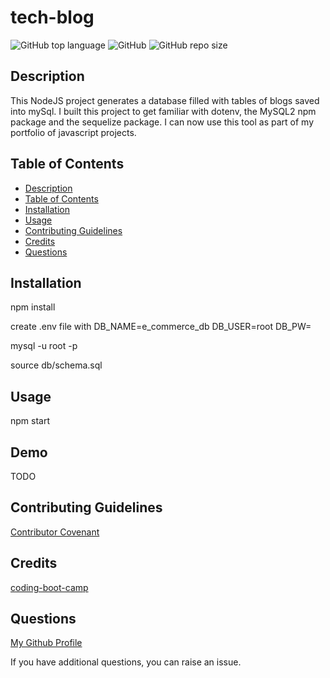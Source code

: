# tech-blog

![GitHub top language](https://img.shields.io/github/languages/top/Disha2022/tech-blog)
![GitHub](https://img.shields.io/github/license/Disha2022/tech-blog)
![GitHub repo size](https://img.shields.io/github/repo-size/Disha2022/tech-blog)

## Description

 This NodeJS project generates a database filled with tables of blogs saved into mySql. I built this project to get familiar with dotenv, the MySQL2 npm package and the sequelize package. I can now use this tool as part of my portfolio of javascript projects.

## Table of Contents

- [Description](#description)
- [Table of Contents](#table-of-contents)
- [Installation](#installation)
- [Usage](#usage)
- [Contributing Guidelines](#contributing-guidelines)
- [Credits](#credits)
- [Questions](#questions)

## Installation

npm install

create .env file with
DB_NAME=e_commerce_db
DB_USER=root
DB_PW=

mysql -u root -p

source db/schema.sql

## Usage

npm start

## Demo

TODO

## Contributing Guidelines

[Contributor Covenant](https://www.contributor-covenant.org/)

## Credits

[coding-boot-camp](https://coding-boot-camp.github.io/full-stack)

## Questions

[My Github Profile](https://github.com/Disha2022)

If you have additional questions, you can raise an issue.
